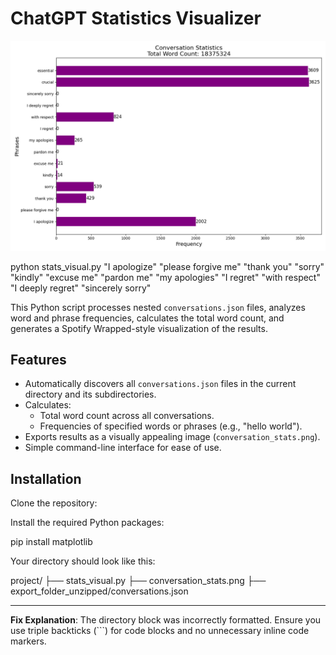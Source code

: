 # ChatGPT Statistics Visualizer

![Example Visualization](https://github.com/bdytx5/chatgpt_wrapped/blob/main/conversation-stats.png?raw=true)

python stats_visual.py "I apologize" "please forgive me" "thank you" "sorry" "kindly" "excuse me" "pardon me" "my apologies" "I regret" "with respect" "I deeply regret" "sincerely sorry"


This Python script processes nested `conversations.json` files, analyzes word and phrase frequencies, calculates the total word count, and generates a Spotify Wrapped-style visualization of the results.

## Features

- Automatically discovers all `conversations.json` files in the current directory and its subdirectories.
- Calculates:
  - Total word count across all conversations.
  - Frequencies of specified words or phrases (e.g., "hello world").
- Exports results as a visually appealing image (`conversation_stats.png`).
- Simple command-line interface for ease of use.

## Installation

Clone the repository:

Install the required Python packages:

pip install matplotlib


Your directory should look like this:

project/ ├── stats_visual.py 
         ├── conversation_stats.png 
         ├── export_folder_unzipped/conversations.json


---

**Fix Explanation**: The directory block was incorrectly formatted. Ensure you use triple backticks (\`\`\`) for code blocks and no unnecessary inline code markers.
